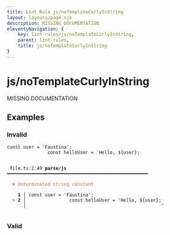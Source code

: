 ```yaml
---
title: Lint Rule js/noTemplateCurlyInString
layout: layouts/page.njk
description: MISSING DOCUMENTATION
eleventyNavigation: {
	key: lint-rules/js/noTemplateCurlyInString,
	parent: lint-rules,
	title: js/noTemplateCurlyInString
}
---
```


# js/noTemplateCurlyInString

MISSING DOCUMENTATION

<!-- EVERYTHING BELOW IS AUTOGENERATED. SEE SCRIPTS FOLDER FOR UPDATE SCRIPTS -->


## Examples
### Invalid
<pre class="language-text"><code class="language-text">const user = 'Faustina';
               const helloUser = 'Hello, ${user};</code></pre>
<pre class="language-text"><code class="language-text">
 <span style="text-decoration-style: dotted;">file.ts:2:49</span> <strong>parse/js</strong> ━━━━━━━━━━━━━━━━━━━━━━━━━━━━━━━━━━━━━━━━━━━━━━━━━━━━

  <strong><span style="color: Tomato;">✖ </span></strong><span style="color: Tomato;">Unterminated string constant</span>

  <strong>  1</strong><strong> │ </strong>const user = &apos;Faustina&apos;;
  <strong><span style="color: Tomato;">&gt;</span></strong><strong> 2</strong><strong> │ </strong>               const helloUser = &apos;Hello, ${user};
     <strong> │ </strong>                                                 <span style="color: Tomato;"><strong>^</strong></span>

</code></pre>
### Valid
